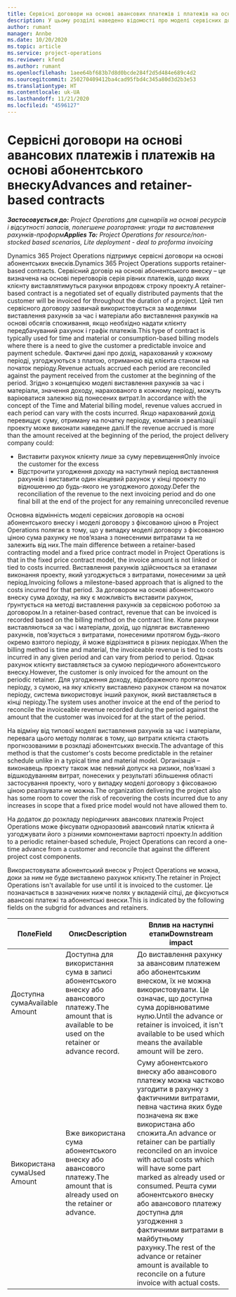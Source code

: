 ```yaml
---
title: Сервісні договори на основі авансових платежів і платежів на основі абонентського внеску
description: У цьому розділі наведено відомості про моделі сервісних договорів на основі абонентського внеску і аванси в Project Operations.
author: rumant
manager: Annbe
ms.date: 10/20/2020
ms.topic: article
ms.service: project-operations
ms.reviewer: kfend
ms.author: rumant
ms.openlocfilehash: 1aee64bf683b7d8d0bcde284f2d5d484e689c4d2
ms.sourcegitcommit: 250270409412ba4cad95fbd4c345a80d3d2b3e53
ms.translationtype: HT
ms.contentlocale: uk-UA
ms.lasthandoff: 11/21/2020
ms.locfileid: "4596127"
---
```

# <a name="advances-and-retainer-based-contracts"></a><span data-ttu-id="7de3e-103">Сервісні договори на основі авансових платежів і платежів на основі абонентського внеску</span><span class="sxs-lookup"><span data-stu-id="7de3e-103">Advances and retainer-based contracts</span></span>


<span data-ttu-id="7de3e-104">_**Застосовується до:** Project Operations для сценаріїв на основі ресурсів і відсутності запасів, полегшене розгортання: угоди та виставлення рахунків-проформ_</span><span class="sxs-lookup"><span data-stu-id="7de3e-104">_**Applies To:** Project Operations for resource/non-stocked based scenarios, Lite deployment - deal to proforma invoicing_</span></span>

<span data-ttu-id="7de3e-105">Dynamics 365 Project Operations підтримує сервісні договори на основі абонентських внесків.</span><span class="sxs-lookup"><span data-stu-id="7de3e-105">Dynamics 365 Project Operations supports retainer-based contracts.</span></span> <span data-ttu-id="7de3e-106">Сервісний договір на основі абонентського внеску – це визначена на основі переговорів серія рівних платежів, щодо яких клієнту виставлятимуться рахунки впродовж строку проекту.</span><span class="sxs-lookup"><span data-stu-id="7de3e-106">A retainer-based contract is a negotiated set of equally distributed payments that the customer will be invoiced for throughout the duration of a project.</span></span> <span data-ttu-id="7de3e-107">Цей тип сервісного договору зазвичай використовується за моделями виставлення рахунків за час і матеріали або виставлення рахунків на основі обсягів споживання, якщо необхідно надати клієнту передбачуваний рахунок і графік платежів.</span><span class="sxs-lookup"><span data-stu-id="7de3e-107">This type of contract is typically used for time and material or consumption-based billing models where there is a need to give the customer a predictable invoice and payment schedule.</span></span> <span data-ttu-id="7de3e-108">Фактичні дані про дохід, нарахований у кожному періоді, узгоджуються з платою, отриманою від клієнта станом на початок періоду.</span><span class="sxs-lookup"><span data-stu-id="7de3e-108">Revenue actuals accrued each period are reconciled against the payment received from the customer at the beginning of the period.</span></span> <span data-ttu-id="7de3e-109">Згідно з концепцією моделі виставлення рахунків за час і матеріали, значення доходу, нарахованого в кожному періоді, можуть варіюватися залежно від понесених витрат.</span><span class="sxs-lookup"><span data-stu-id="7de3e-109">In accordance with the concept of the Time and Material billing model, revenue values accrued in each period can vary with the costs incurred.</span></span> <span data-ttu-id="7de3e-110">Якщо нарахований дохід перевищує суму, отриману на початку періоду, компанія з реалізації проекту може виконати наведене далі.</span><span class="sxs-lookup"><span data-stu-id="7de3e-110">If the revenue accrued is more than the amount received at the beginning of the period, the project delivery company could:</span></span>

- <span data-ttu-id="7de3e-111">Виставити рахунок клієнту лише за суму перевищення</span><span class="sxs-lookup"><span data-stu-id="7de3e-111">Only invoice the customer for the excess</span></span> 
- <span data-ttu-id="7de3e-112">Відстрочити узгодження доходу на наступний період виставлення рахунків і виставити один кінцевий рахунок у кінці проекту по відношенню до будь-якого не узгодженого доходу.</span><span class="sxs-lookup"><span data-stu-id="7de3e-112">Defer the reconciliation of the revenue to the next invoicing period and do one final bill at the end of the project for any remaining unreconciled revenue</span></span>

<span data-ttu-id="7de3e-113">Основна відмінність моделі сервісних договорів на основі абонентського внеску і моделі договору з фіксованою ціною в Project Operations полягає в тому, що у випадку моделі договору з фіксованою ціною сума рахунку не пов’язана з понесеними витратами та не залежить від них.</span><span class="sxs-lookup"><span data-stu-id="7de3e-113">The main difference between a retainer-based contracting model and a fixed price contract model in Project Operations is that in the fixed price contract model, the invoice amount is not linked or tied to costs incurred.</span></span> <span data-ttu-id="7de3e-114">Виставлення рахунків здійснюється за етапами виконання проекту, який узгоджується з витратами, понесеними за цей період.</span><span class="sxs-lookup"><span data-stu-id="7de3e-114">Invoicing follows a milestone-based approach that is aligned to the costs incurred for that period.</span></span> <span data-ttu-id="7de3e-115">За договором на основі абонентського внеску сума доходу, на яку є можливість виставити рахунок, ґрунтується на методі виставлення рахунків за сервісною роботою за договором.</span><span class="sxs-lookup"><span data-stu-id="7de3e-115">In a retainer-based contract, revenue that can be invoiced is recorded based on the billing method on the contract line.</span></span> <span data-ttu-id="7de3e-116">Коли рахунки виставляються за час і матеріали, дохід, що підлягає виставленню рахунків, пов’язується з витратами, понесеними протягом будь-якого окремо взятого періоду, й може відрізнятися в різних періодах.</span><span class="sxs-lookup"><span data-stu-id="7de3e-116">When the billing method is time and material, the invoiceable revenue is tied to costs incurred in any given period and can vary from period to period.</span></span> <span data-ttu-id="7de3e-117">Однак рахунок клієнту виставляється за сумою періодичного абонентського внеску.</span><span class="sxs-lookup"><span data-stu-id="7de3e-117">However, the customer is only invoiced for the amount on the periodic retainer.</span></span> <span data-ttu-id="7de3e-118">Для узгодження доходу, відображеного протягом періоду, з сумою, на яку клієнту виставлено рахунок станом на початок періоду, система використовує інший рахунок, який виставляється в кінці періоду.</span><span class="sxs-lookup"><span data-stu-id="7de3e-118">The system uses another invoice at the end of the period to reconcile the invoiceable revenue recorded during the period against the amount that the customer was invoiced for at the start of the period.</span></span>

<span data-ttu-id="7de3e-119">На відміну від типової моделі виставлення рахунків за час і матеріали, перевага цього методу полягає в тому, що витрати клієнта стають прогнозованими в розкладі абонентських внесків.</span><span class="sxs-lookup"><span data-stu-id="7de3e-119">The advantage of this method is that the customer's costs become predictable in the retainer schedule unlike in a typical time and material model.</span></span> <span data-ttu-id="7de3e-120">Організація – виконавець проекту також має певний допуск на ризики, пов’язані з відшкодуванням витрат, понесених у результаті збільшення області застосування проекту, чого у випадку моделі договору з фіксованою ціною реалізувати не можна.</span><span class="sxs-lookup"><span data-stu-id="7de3e-120">The organization delivering the project also has some room to cover the risk of recovering the costs incurred due to any increases in scope that a fixed price model would not have allowed them to.</span></span>

<span data-ttu-id="7de3e-121">На додаток до розкладу періодичних авансових платежів Project Operations може фіксувати одноразовий авансовий платіж клієнта й узгоджувати його з різними компонентами вартості проекту.</span><span class="sxs-lookup"><span data-stu-id="7de3e-121">In addition to a periodic retainer-based schedule, Project Operations can record a one-time advance from a customer and reconcile that against the different project cost components.</span></span>

<span data-ttu-id="7de3e-122">Використовувати абонентський внесок у Project Operations не можна, доки за ним не буде виставлено рахунок клієнту.</span><span class="sxs-lookup"><span data-stu-id="7de3e-122">The retainer in Project Operations isn't available for use until it is invoiced to the customer.</span></span> <span data-ttu-id="7de3e-123">Це позначається в зазначених нижче полях у вкладеній сітці, де фіксуються авансові платежі та абонентські внески.</span><span class="sxs-lookup"><span data-stu-id="7de3e-123">This is indicated by the following fields on the subgrid for advances and retainers.</span></span>

| <span data-ttu-id="7de3e-124">Поле</span><span class="sxs-lookup"><span data-stu-id="7de3e-124">Field</span></span> | <span data-ttu-id="7de3e-125">Опис</span><span class="sxs-lookup"><span data-stu-id="7de3e-125">Description</span></span> | <span data-ttu-id="7de3e-126">Вплив на наступні етапи</span><span class="sxs-lookup"><span data-stu-id="7de3e-126">Downstream impact</span></span> |
| --- | --- | --- |
| <span data-ttu-id="7de3e-127">Доступна сума</span><span class="sxs-lookup"><span data-stu-id="7de3e-127">Available Amount</span></span> | <span data-ttu-id="7de3e-128">Доступна для використання сума в записі абонентського внеску або авансового платежу.</span><span class="sxs-lookup"><span data-stu-id="7de3e-128">The amount that is available to be used on the retainer or advance record.</span></span> | <span data-ttu-id="7de3e-129">До виставлення рахунку за авансовим платежем або абонентським внеском, їх не можна використовувати. Це означає, що доступна сума дорівнюватиме нулю.</span><span class="sxs-lookup"><span data-stu-id="7de3e-129">Until the advance or retainer is invoiced, it isn't available to be used which means the available amount will be zero.</span></span> |
| <span data-ttu-id="7de3e-130">Використана сума</span><span class="sxs-lookup"><span data-stu-id="7de3e-130">Used Amount</span></span> | <span data-ttu-id="7de3e-131">Вже використана сума абонентського внеску або авансового платежу.</span><span class="sxs-lookup"><span data-stu-id="7de3e-131">The amount that is already used on the retainer or advance.</span></span> | <span data-ttu-id="7de3e-132">Суму абонентського внеску або авансового платежу можна частково узгодити в рахунку з фактичними витратами, певна частина яких буде позначена як вже використана або спожита.</span><span class="sxs-lookup"><span data-stu-id="7de3e-132">An advance or retainer can be partially reconciled on an invoice with actual costs which will have some part marked as already used or consumed.</span></span> <span data-ttu-id="7de3e-133">Решта суми абонентського внеску або авансового платежу доступна для узгодження з фактичними витратами в майбутньому рахунку.</span><span class="sxs-lookup"><span data-stu-id="7de3e-133">The rest of the advance or retainer amount is available to reconcile on a future invoice with actual costs.</span></span> |
